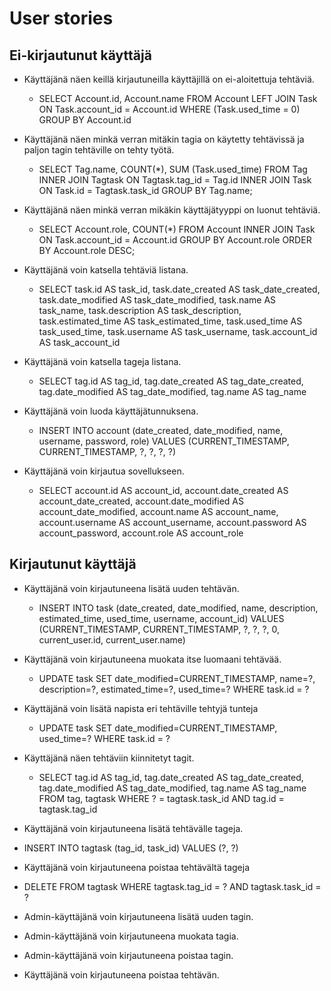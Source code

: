 # User stories

## Ei-kirjautunut käyttäjä

* Käyttäjänä näen keillä kirjautuneilla käyttäjillä on ei-aloitettuja tehtäviä.
  * SELECT Account.id, Account.name FROM Account LEFT JOIN Task ON Task.account_id = Account.id WHERE (Task.used_time = 0) GROUP BY Account.id

* Käyttäjänä näen minkä verran mitäkin tagia on käytetty tehtävissä ja paljon tagin tehtäville on tehty työtä.
  * SELECT Tag.name, COUNT(*), SUM (Task.used_time) FROM Tag INNER JOIN Tagtask ON Tagtask.tag_id = Tag.id INNER JOIN Task ON Task.id = Tagtask.task_id GROUP BY Tag.name;

* Käyttäjänä näen minkä verran mikäkin käyttäjätyyppi on luonut tehtäviä.
  * SELECT Account.role, COUNT(*) FROM Account INNER JOIN Task ON Task.account_id = Account.id GROUP BY Account.role ORDER BY Account.role DESC;

* Käyttäjänä voin katsella tehtäviä listana.
  * SELECT task.id AS task_id, task.date_created AS task_date_created, task.date_modified AS task_date_modified, task.name AS task_name, task.description AS task_description, task.estimated_time AS task_estimated_time, task.used_time AS task_used_time, task.username AS task_username, task.account_id AS task_account_id 

* Käyttäjänä voin katsella tageja listana.
  * SELECT tag.id AS tag_id, tag.date_created AS tag_date_created, tag.date_modified AS tag_date_modified, tag.name AS tag_name 

* Käyttäjänä voin luoda käyttäjätunnuksena.
  * INSERT INTO account (date_created, date_modified, name, username, password, role) VALUES (CURRENT_TIMESTAMP, CURRENT_TIMESTAMP, ?, ?, ?, ?)

* Käyttäjänä voin kirjautua sovellukseen.
  * SELECT account.id AS account_id, account.date_created AS account_date_created, account.date_modified AS account_date_modified, account.name AS account_name, account.username AS account_username, account.password AS account_password, account.role AS account_role
  
## Kirjautunut käyttäjä

* Käyttäjänä voin kirjautuneena lisätä uuden tehtävän.
  * INSERT INTO task (date_created, date_modified, name, description, estimated_time, used_time, username, account_id) VALUES (CURRENT_TIMESTAMP, CURRENT_TIMESTAMP, ?, ?, ?, 0, current_user.id, current_user.name)

* Käyttäjänä voin kirjautuneena muokata itse luomaani tehtävää.
  * UPDATE task SET date_modified=CURRENT_TIMESTAMP, name=?, description=?, estimated_time=?, used_time=? WHERE task.id = ?

* Käyttäjänä voin lisätä napista eri tehtäville tehtyjä tunteja
  * UPDATE task SET date_modified=CURRENT_TIMESTAMP, used_time=? WHERE task.id = ?

* Käyttäjänä näen tehtäviin kiinnitetyt tagit.
  * SELECT tag.id AS tag_id, tag.date_created AS tag_date_created, tag.date_modified AS tag_date_modified, tag.name AS tag_name 
FROM tag, tagtask 
WHERE ? = tagtask.task_id AND tag.id = tagtask.tag_id

* Käyttäjänä voin kirjautuneena lisätä tehtävälle tageja.
 * INSERT INTO tagtask (tag_id, task_id) VALUES (?, ?)
 
* Käyttäjänä voin kirjautuneena poistaa tehtävältä tageja
 * DELETE FROM tagtask WHERE tagtask.tag_id = ? AND tagtask.task_id = ?

* Admin-käyttäjänä voin kirjautuneena lisätä uuden tagin.
* Admin-käyttäjänä voin kirjautuneena muokata tagia.
* Admin-käyttäjänä voin kirjautuneena poistaa tagin.

* Käyttäjänä voin kirjautuneena poistaa tehtävän.
